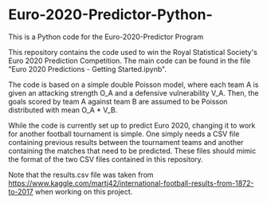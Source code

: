 # Euro-2020-Predictor-Python-
This is a Python code for the Euro-2020-Predictor Program

This repository contains the code used to win the Royal Statistical Society's Euro 2020 Prediction Competition.
The main code can be found in the file "Euro 2020 Predictions - Getting Started.ipynb".

The code is based on a simple double Poisson model, where each team A is given an attacking strength O_A 
and a defensive vulnerability V_A. Then, the goals scored by team A against team B are assumed to be Poisson 
distributed with mean O_A * V_B.

While the code is currently set up to predict Euro 2020, changing it to work for another
football tournament is simple. One simply needs a CSV file containing previous results between the tournament teams and another containing the matches that need to be predicted. These files should mimic the format of the two CSV files contained in this repository.

Note that the results.csv file was taken from 
https://www.kaggle.com/martj42/international-football-results-from-1872-to-2017
when working on this project. 
